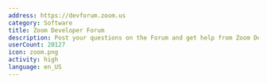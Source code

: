 ```yaml
---
address: https://devforum.zoom.us
category: Software
title: Zoom Developer Forum
description: Post your questions on the Forum and get help from Zoom Developer Support.
userCount: 20127
icon: zoom.png
activity: high
language: en_US
---
```

